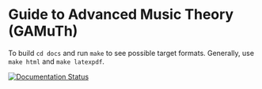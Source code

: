 # Guide to Advanced Music Theory (GAMuTh)



To build `cd docs` and run `make` to see possible target formats. Generally, use `make html` and `make latexpdf`.

[![Documentation Status](https://readthedocs.org/projects/musictheory/badge/?version=latest)](https://musictheory.readthedocs.io/en/latest/?badge=latest)
